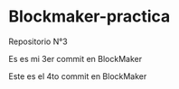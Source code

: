 # Blockmaker-practica
Repositorio N°3

Es es mi 3er commit en BlockMaker

Este es el 4to commit en BlockMaker
